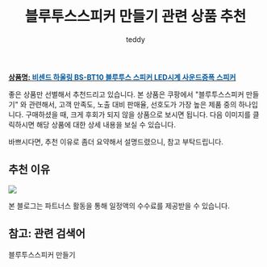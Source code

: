 ﻿---
layout: post
title:  "블루투스스피커 만들기 관련 상품 추천"
author: teddy
categories: [ 가구/인테리어 ]
tags: [블루투스스피커 만들기]
image: https://static.coupangcdn.com/image/vendor_inventory/c397/57bcc3fc6b0fde52d4bee6fa2917333ab16fb81691c25a5ed89eca671154.jpg 
description: "쿠팡에서 블루투스스피커 만들기 관련 상품으로 가장 고객 선호도가 높은 제품 중 하나입니다."
---

<a href="https://link.coupang.com/re/AFFSDP?lptag=AF3256674&pageKey=6182096495&itemId=12145203875&vendorItemId=79416765662&traceid=V0-153-a4ff7650863d7112"><b>상품명: <font color='#01579B'>비센드 하울링 BS-BT10 블루투스 스피커 LED시계 사운드증폭 스피커</font></b></a>

좋은 상품만 선별해서 추천드리고 있습니다.
본 상품은 쿠팡에서 "블루투스스피커 만들기" 와 관련해서, 고객 만족도, 노출 대비 판매율, 선호도가 가장 높은 제품 중의 하나입니다.
구매하셨을 때, 크게 후회가 되지 않을 상품으로 보시면 됩니다. 
다음 이미지를 클릭하시면 해당 상품에 대한 상세 내용을 보실 수 있습니다.

바쁘시다면, 추천 이유로 좀더 요약해서 설명드렸으니, 참고 부탁드립니다.

## 추천 이유 

<a href="https://link.coupang.com/re/AFFSDP?lptag=AF3256674&pageKey=6182096495&itemId=12145203875&vendorItemId=79416765662&traceid=V0-153-a4ff7650863d7112"><img src="https://thumbnail6.coupangcdn.com/thumbnails/remote/q89/image/vendor_inventory/4f97/9958d66fb31fd31e44995a0ef56b547e79d9377d46c3a5223cf24e0df56d.jpg"></a> 

본 블로그는 파트너스 활동을 통해 일정액의 수수료를 제공받을 수 있습니다.

## 참고: 관련 검색어    
블루투스스피커 만들기